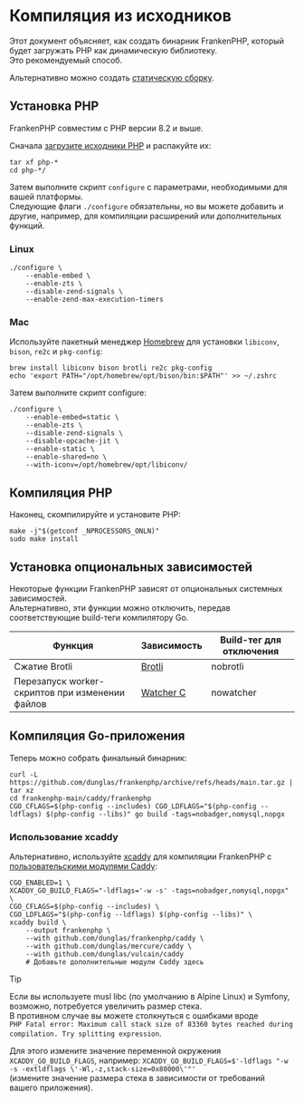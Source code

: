 # Компиляция из исходников

Этот документ объясняет, как создать бинарник FrankenPHP, который будет загружать PHP как динамическую библиотеку.  
Это рекомендуемый способ.  

Альтернативно можно создать [статическую сборку](static.md).

## Установка PHP

FrankenPHP совместим с PHP версии 8.2 и выше.

Сначала [загрузите исходники PHP](https://www.php.net/downloads.php) и распакуйте их:

```console
tar xf php-*
cd php-*/
```

Затем выполните скрипт `configure` с параметрами, необходимыми для вашей платформы.  
Следующие флаги `./configure` обязательны, но вы можете добавить и другие, например, для компиляции расширений или дополнительных функций.

### Linux

```console
./configure \
    --enable-embed \
    --enable-zts \
    --disable-zend-signals \
    --enable-zend-max-execution-timers
```

### Mac

Используйте пакетный менеджер [Homebrew](https://brew.sh/) для установки
`libiconv`, `bison`, `re2c` и `pkg-config`:

```console
brew install libiconv bison brotli re2c pkg-config
echo 'export PATH="/opt/homebrew/opt/bison/bin:$PATH"' >> ~/.zshrc
```

Затем выполните скрипт configure:

```console
./configure \
    --enable-embed=static \
    --enable-zts \
    --disable-zend-signals \
    --disable-opcache-jit \
    --enable-static \
    --enable-shared=no \
    --with-iconv=/opt/homebrew/opt/libiconv/
```

## Компиляция PHP

Наконец, скомпилируйте и установите PHP:

```console
make -j"$(getconf _NPROCESSORS_ONLN)"
sudo make install
```

## Установка опциональных зависимостей

Некоторые функции FrankenPHP зависят от опциональных системных зависимостей.  
Альтернативно, эти функции можно отключить, передав соответствующие build-теги компилятору Go.

| Функция                        | Зависимость                                                           | Build-тег для отключения |
|--------------------------------|-----------------------------------------------------------------------|--------------------------|
| Сжатие Brotli                  | [Brotli](https://github.com/google/brotli)                           | nobrotli                 |
| Перезапуск worker-скриптов при изменении файлов | [Watcher C](https://github.com/e-dant/watcher/tree/release/watcher-c) | nowatcher                |

## Компиляция Go-приложения

Теперь можно собрать финальный бинарник:

```console
curl -L https://github.com/dunglas/frankenphp/archive/refs/heads/main.tar.gz | tar xz
cd frankenphp-main/caddy/frankenphp
CGO_CFLAGS=$(php-config --includes) CGO_LDFLAGS="$(php-config --ldflags) $(php-config --libs)" go build -tags=nobadger,nomysql,nopgx
```

### Использование xcaddy

Альтернативно, используйте [xcaddy](https://github.com/caddyserver/xcaddy) для компиляции FrankenPHP с [пользовательскими модулями Caddy](https://caddyserver.com/docs/modules/):

```console
CGO_ENABLED=1 \
XCADDY_GO_BUILD_FLAGS="-ldflags='-w -s' -tags=nobadger,nomysql,nopgx" \
CGO_CFLAGS=$(php-config --includes) \
CGO_LDFLAGS="$(php-config --ldflags) $(php-config --libs)" \
xcaddy build \
    --output frankenphp \
    --with github.com/dunglas/frankenphp/caddy \
    --with github.com/dunglas/mercure/caddy \
    --with github.com/dunglas/vulcain/caddy
    # Добавьте дополнительные модули Caddy здесь
```

> [!TIP]
>
> Если вы используете musl libc (по умолчанию в Alpine Linux) и Symfony,  
> возможно, потребуется увеличить размер стека.  
> В противном случае вы можете столкнуться с ошибками вроде  
> `PHP Fatal error: Maximum call stack size of 83360 bytes reached during compilation. Try splitting expression`.
>
> Для этого измените значение переменной окружения `XCADDY_GO_BUILD_FLAGS`, например:
> `XCADDY_GO_BUILD_FLAGS=$'-ldflags "-w -s -extldflags \'-Wl,-z,stack-size=0x80000\'"'`  
> (измените значение размера стека в зависимости от требований вашего приложения).
